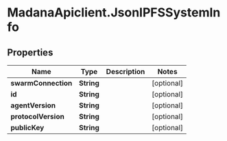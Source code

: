 # MadanaApiclient.JsonIPFSSystemInfo

## Properties

Name | Type | Description | Notes
------------ | ------------- | ------------- | -------------
**swarmConnection** | **String** |  | [optional] 
**id** | **String** |  | [optional] 
**agentVersion** | **String** |  | [optional] 
**protocolVersion** | **String** |  | [optional] 
**publicKey** | **String** |  | [optional] 



